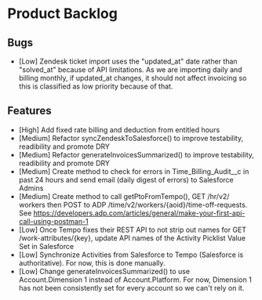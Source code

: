 # Product Backlog

## Bugs
- [Low] Zendesk ticket import uses the "updated_at" date rather than "solved_at" because of API limitations. As we are importing daily and billing monthly, if updated_at changes, it should not affect invoicing so this is classified as low priority because of that.

## Features
- [High] Add fixed rate billing and deduction from entitled hours
- [Medium] Refactor syncZendeskToSalesforce() to improve testability, readibility and promote DRY
- [Medium] Refactor generateInvoicesSummarized() to improve testability, readibility and promote DRY
- [Medium] Create method to check for errors in Time_Billing_Audit__c in past 24 hours and send email (daily digest of errors) to Salesforce Admins
- [Medium] Create method to call getPtoFromTempo(), GET /​hr/​v2/​workers then POST to ADP /time/v2/workers/{aoid}/time-off-requests. See https://developers.adp.com/articles/general/make-your-first-api-call-using-postman-1
- [Low] Once Tempo fixes their REST API to not strip out names for GET /work-attributes/{key}, update API names of the Activity Picklist Value Set in Salesforce
- [Low] Synchronize Activities from Salesforce to Tempo (Salesforce is authoritative). For now, this is done manually.
- [Low] Change generateInvoicesSummarized() to use Account.Dimension 1 instead of Account.Platform. For now, Dimension 1 has not been consistently set for every account so we can't rely on it.
